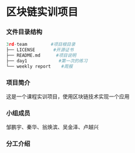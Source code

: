 # 区块链实训项目



### 文件目录结构

```python
3rd-team         #项目根目录
├── LICENSE       #开源证书
├── README.md      #项目说明
├── day1            #第一次的练习
└── weekly report    #周报

```



### 项目简介

这是一个课程实训项目，使用区块链技术实现一个应用



### 小组成员

邹鹏宇、秦华、翁焕滨、吴金泽、卢越兴



### 分工介绍

